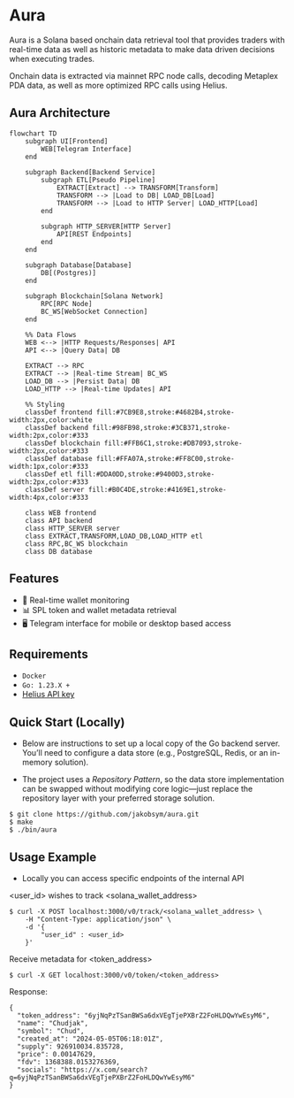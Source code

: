 # Aura
Aura is a Solana based onchain data retrieval tool that provides traders with real-time data as well as historic metadata to make data driven decisions when executing trades.

Onchain data is extracted via mainnet RPC node calls, decoding Metaplex PDA data, as well as more optimized RPC calls using Helius.

## Aura Architecture
```mermaid
flowchart TD
    subgraph UI[Frontend]
        WEB[Telegram Interface]
    end

    subgraph Backend[Backend Service]
        subgraph ETL[Pseudo Pipeline]
            EXTRACT[Extract] --> TRANSFORM[Transform]
            TRANSFORM --> |Load to DB| LOAD_DB[Load]
            TRANSFORM --> |Load to HTTP Server| LOAD_HTTP[Load]
        end
        
        subgraph HTTP_SERVER[HTTP Server]
            API[REST Endpoints]
        end
    end

    subgraph Database[Database]
        DB[(Postgres)]
    end

    subgraph Blockchain[Solana Network]
        RPC[RPC Node]
        BC_WS[WebSocket Connection]
    end

    %% Data Flows
    WEB <--> |HTTP Requests/Responses| API
    API <--> |Query Data| DB
    
    EXTRACT --> RPC
    EXTRACT --> |Real-time Stream| BC_WS
    LOAD_DB --> |Persist Data| DB
    LOAD_HTTP --> |Real-time Updates| API

    %% Styling
    classDef frontend fill:#7CB9E8,stroke:#4682B4,stroke-width:2px,color:white
    classDef backend fill:#98FB98,stroke:#3CB371,stroke-width:2px,color:#333
    classDef blockchain fill:#FFB6C1,stroke:#DB7093,stroke-width:2px,color:#333
    classDef database fill:#FFA07A,stroke:#FF8C00,stroke-width:1px,color:#333
    classDef etl fill:#DDA0DD,stroke:#9400D3,stroke-width:2px,color:#333
    classDef server fill:#B0C4DE,stroke:#4169E1,stroke-width:4px,color:#333

    class WEB frontend
    class API backend
    class HTTP_SERVER server
    class EXTRACT,TRANSFORM,LOAD_DB,LOAD_HTTP etl
    class RPC,BC_WS blockchain
    class DB database
```
## Features
- 🔎 Real-time wallet monitoring
- 📊 SPL token and wallet metadata retrieval
- 🖥️ Telegram interface for mobile or desktop based access

## Requirements
- `Docker`
- `Go: 1.23.X +`
- [Helius API key](https://dashboard.helius.dev/)

## Quick Start (Locally)
- Below are instructions to set up a local copy of the Go backend server. You’ll need to configure a data store (e.g., PostgreSQL, Redis, or an in-memory solution). 

- The project uses a *Repository Pattern*, so the data store implementation can be swapped without modifying core logic—just replace the repository layer with your preferred storage solution.
```
$ git clone https://github.com/jakobsym/aura.git
$ make
$ ./bin/aura
```

## Usage Example
- Locally you can access specific endpoints of the internal API
    


<user_id> wishes to track <solana_wallet_address>
```
$ curl -X POST localhost:3000/v0/track/<solana_wallet_address> \
    -H "Content-Type: application/json" \
    -d '{
        "user_id" : <user_id>
    }'
```

Receive metadata for <token_address>
```
$ curl -X GET localhost:3000/v0/token/<token_address>

```
Response:
```
{
  "token_address": "6yjNqPzTSanBWSa6dxVEgTjePXBrZ2FoHLDQwYwEsyM6",
  "name": "Chudjak",
  "symbol": "Chud",
  "created_at": "2024-05-05T06:18:01Z",
  "supply": 926910034.835728,
  "price": 0.00147629,
  "fdv": 1368388.0153276369,
  "socials": "https://x.com/search?q=6yjNqPzTSanBWSa6dxVEgTjePXBrZ2FoHLDQwYwEsyM6"
}
```
